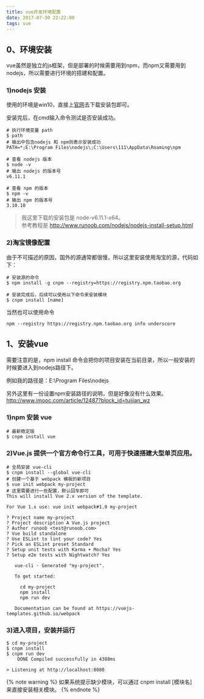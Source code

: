 ```yaml
---
title: vue开发环境配置
date: 2017-07-30 22:22:00
tags: vue
---
```


## 0、环境安装

vue虽然是独立的js框架，但是部署的时候需要用到npm，而npm又需要用到nodejs，所以需要进行环境的搭建和配置。

### 1)nodejs 安装
使用的环境是win10，直接上[官网](https://nodejs.org/en/download/)去下载安装包即可。

安装完后，在cmd输入命令测试是否安装成功。
```
# 执行环境变量 path
$ path
# 输出中包含nodejs 和 npm则表示安装成功
PATH=*;E:\Program Files\nodejs\;C:\Users\111\AppData\Roaming\npm

# 查看 nodejs 版本
$ node -v
# 输出 nodejs 的版本号
v6.11.1

# 查看 npm 的版本
$ npm -v
# 输出 npm 的版本号
3.10.10

```

> 我这里下载的安装包是 node-v6.11.1-x64。\
参考教程是 http://www.runoob.com/nodejs/nodejs-install-setup.html

### 2)淘宝镜像配置
由于不可描述的原因，国外的源通常都很慢，所以这里安装使用淘宝的源，代码如下：

```
# 安装源的命令
$ npm install -g cnpm --registry=https://registry.npm.taobao.org

# 安装完成后，后续可以使用以下命令来安装模块 
$ cnpm install [name]
```

当然也可以使用命令
```
npm --registry https://registry.npm.taobao.org info underscore 
```

<!-- more -->

## 1、安装vue
需要注意的是，npm install 命令会把你的项目安装在当前目录，所以一般安装的时候要进入到nodejs路径下。

例如我的路径是：E:\Program Files\nodejs

另外这里有一份设置npm安装路径的说明，但是好像没有什么效果。
http://www.imooc.com/article/12487?block_id=tuijian_wz

### 1)npm 安装 vue
```
# 最新稳定版
$ cnpm install vue
```

### 2)Vue.js 提供一个官方命令行工具，可用于快速搭建大型单页应用。
```
# 全局安装 vue-cli
$ cnpm install --global vue-cli
# 创建一个基于 webpack 模板的新项目
$ vue init webpack my-project
# 这里需要进行一些配置，默认回车即可
This will install Vue 2.x version of the template.

For Vue 1.x use: vue init webpack#1.0 my-project

? Project name my-project
? Project description A Vue.js project
? Author runoob <test@runoob.com>
? Vue build standalone
? Use ESLint to lint your code? Yes
? Pick an ESLint preset Standard
? Setup unit tests with Karma + Mocha? Yes
? Setup e2e tests with Nightwatch? Yes

   vue-cli · Generated "my-project".

   To get started:
   
     cd my-project
     npm install
     npm run dev
   
   Documentation can be found at https://vuejs-templates.github.io/webpack
```

### 3)进入项目，安装并运行
```
$ cd my-project
$ cnpm install
$ cnpm run dev
    DONE Compiled successfully in 4388ms

> Listening at http://localhost:8080
```
{% note warning %} 
如果系统提示缺少模块，可以通过 cnpm install [模块名] 来直接安装相关模块。 
{% endnote %}
